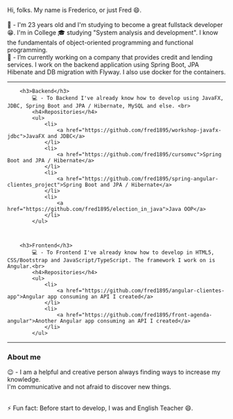 Hi, folks. My name is Frederico, or just Fred 😄. <br><br>
💬 - I'm 23 years old and I'm studying to become a great fullstack developer 😁. I'm in College 🎓 studying "System analysis and development". I know the fundamentals of object-oriented programming and functional programming.
<br>
🔭 - I’m currently working on a company that provides credit and lending services. I work on the backend application using Spring Boot, JPA Hibenate and DB migration with Flyway. I also use docker for the containers.
<hr>

        <h3>Backend</h3>
            💻 - To Backend I've already know how to develop using JavaFX, JDBC, Spring Boot and JPA / Hibernate, MySQL and else. <br>
            <h4>Repositories</h4>
            <ul>
                <li>
                    <a href="https://github.com/fred1895/workshop-javafx-jdbc">JavaFX and JDBC</a>
                </li>
                <li>
                    <a href="https://github.com/fred1895/cursomvc">Spring Boot and JPA / Hibernate</a>
                </li>
                <li>
                    <a href="https://github.com/fred1895/spring-angular-clientes_project">Spring Boot and JPA / Hibernate</a>
                </li>
                <li>
                    <a href="https://github.com/fred1895/election_in_java">Java OOP</a>
                </li>
            </ul>        
   
    

        <h3>Frontend</h3>
            💻 - To Frontend I've already know how to develop in HTML5, CSS/Bootstrap and JavaScript/TypeScript. The framework I work on is Angular.<br>
            <h4>Repositories</h4>
            <ul>
                <li>
                    <a href="https://github.com/fred1895/angular-clientes-app">Angular app consuming an API I created</a>
                </li>
                <li>
                    <a href="https://github.com/fred1895/front-agenda-angular">Another Angular app consuming an API I created</a>
                </li>
            </ul>

<hr>
<h3>About me</h3>
😉 - I am a helpful and creative person always finding ways to increase my knowledge. 
<br>
I'm communicative and not afraid to discover new things.
<br><br>

⚡ Fun fact: Before start to develop, I was and English Teacher 😄.

<!--
**fred1895/fred1895** is a ✨ _special_ ✨ repository because its `README.md` (this file) appears on your GitHub profile.

Here are some ideas to get you started:


- 🌱 I’m currently learning ...
- 👯 I’m looking to collaborate on ...
- 🤔 I’m looking for help with ...
- 💬 Ask me about ...
- 📫 How to reach me: ...
- 😄 Pronouns: ...
- ⚡ Fun fact: ...
-->
